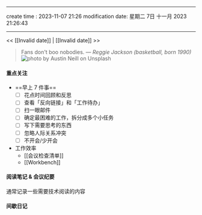 
---
create time : 2023-11-07 21:26
modification date: 星期二 7日 十一月 2023 21:26:43

---

<< [[Invalid date]] | [[Invalid date]] >>

> Fans don't boo nobodies.
> — <cite>Reggie Jackson (basketball, born 1990)</cite>
![photo by Austin Neill on Unsplash](https://images.unsplash.com/photo-1478562853135-c3c9e3ef7905?crop=entropy&cs=srgb&fm=jpg&ixid=M3wzNjM5Nzd8MHwxfHJhbmRvbXx8fHx8fHx8fDE2OTkzNjM2MDV8&ixlib=rb-4.0.3&q=85&w=200&h=200)

#### 重点关注
-  ==早上 7 件事==
	- [ ] 花点时间回顾和反思
	- [ ] 查看「反向链接」和「工作待办」
	- [ ] 扫一眼邮件
	- [ ] 确定最困难的工作，拆分成多个小任务
	- [ ] 写下需要思考的东西
	- [ ] 忽略人际关系冲突
	- [ ] 不开会/少开会
- 工作效率
	- [[会议检查清单]]
	- [[Workbench]]
	
#### 阅读笔记 & 会议纪要
通常记录一些需要技术阅读的内容

#### 间歇日记

